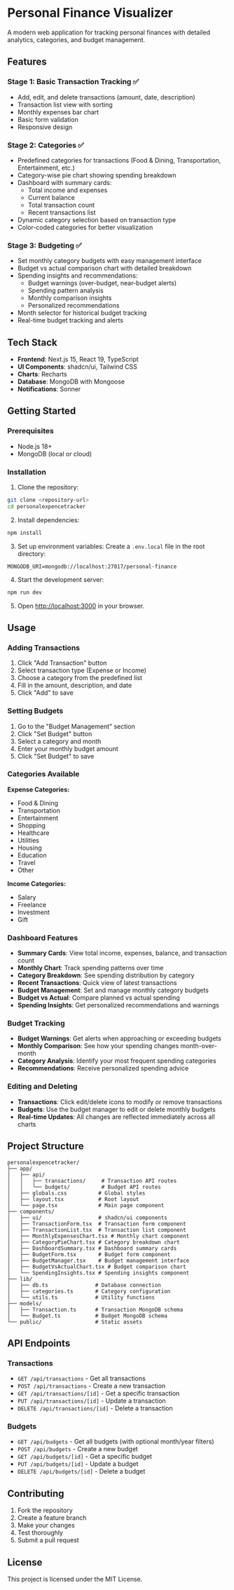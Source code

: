 # Personal Finance Visualizer

A modern web application for tracking personal finances with detailed analytics, categories, and budget management.

## Features

### Stage 1: Basic Transaction Tracking ✅
- Add, edit, and delete transactions (amount, date, description)
- Transaction list view with sorting
- Monthly expenses bar chart
- Basic form validation
- Responsive design

### Stage 2: Categories ✅
- Predefined categories for transactions (Food & Dining, Transportation, Entertainment, etc.)
- Category-wise pie chart showing spending breakdown
- Dashboard with summary cards:
  - Total income and expenses
  - Current balance
  - Total transaction count
  - Recent transactions list
- Dynamic category selection based on transaction type
- Color-coded categories for better visualization

### Stage 3: Budgeting ✅
- Set monthly category budgets with easy management interface
- Budget vs actual comparison chart with detailed breakdown
- Spending insights and recommendations:
  - Budget warnings (over-budget, near-budget alerts)
  - Spending pattern analysis
  - Monthly comparison insights
  - Personalized recommendations
- Month selector for historical budget tracking
- Real-time budget tracking and alerts

## Tech Stack

- **Frontend**: Next.js 15, React 19, TypeScript
- **UI Components**: shadcn/ui, Tailwind CSS
- **Charts**: Recharts
- **Database**: MongoDB with Mongoose
- **Notifications**: Sonner

## Getting Started

### Prerequisites

- Node.js 18+ 
- MongoDB (local or cloud)

### Installation

1. Clone the repository:
```bash
git clone <repository-url>
cd personalexpencetracker
```

2. Install dependencies:
```bash
npm install
```

3. Set up environment variables:
Create a `.env.local` file in the root directory:
```env
MONGODB_URI=mongodb://localhost:27017/personal-finance
```

4. Start the development server:
```bash
npm run dev
```

5. Open [http://localhost:3000](http://localhost:3000) in your browser.

## Usage

### Adding Transactions
1. Click "Add Transaction" button
2. Select transaction type (Expense or Income)
3. Choose a category from the predefined list
4. Fill in the amount, description, and date
5. Click "Add" to save

### Setting Budgets
1. Go to the "Budget Management" section
2. Click "Set Budget" button
3. Select a category and month
4. Enter your monthly budget amount
5. Click "Set Budget" to save

### Categories Available

**Expense Categories:**
- Food & Dining
- Transportation
- Entertainment
- Shopping
- Healthcare
- Utilities
- Housing
- Education
- Travel
- Other

**Income Categories:**
- Salary
- Freelance
- Investment
- Gift

### Dashboard Features
- **Summary Cards**: View total income, expenses, balance, and transaction count
- **Monthly Chart**: Track spending patterns over time
- **Category Breakdown**: See spending distribution by category
- **Recent Transactions**: Quick view of latest transactions
- **Budget Management**: Set and manage monthly category budgets
- **Budget vs Actual**: Compare planned vs actual spending
- **Spending Insights**: Get personalized recommendations and warnings

### Budget Tracking
- **Budget Warnings**: Get alerts when approaching or exceeding budgets
- **Monthly Comparison**: See how your spending changes month-over-month
- **Category Analysis**: Identify your most frequent spending categories
- **Recommendations**: Receive personalized spending advice

### Editing and Deleting
- **Transactions**: Click edit/delete icons to modify or remove transactions
- **Budgets**: Use the budget manager to edit or delete monthly budgets
- **Real-time Updates**: All changes are reflected immediately across all charts

## Project Structure

```
personalexpencetracker/
├── app/
│   ├── api/
│   │   ├── transactions/     # Transaction API routes
│   │   └── budgets/          # Budget API routes
│   ├── globals.css          # Global styles
│   ├── layout.tsx           # Root layout
│   └── page.tsx             # Main page component
├── components/
│   ├── ui/                  # shadcn/ui components
│   ├── TransactionForm.tsx  # Transaction form component
│   ├── TransactionList.tsx  # Transaction list component
│   ├── MonthlyExpensesChart.tsx # Monthly chart component
│   ├── CategoryPieChart.tsx # Category breakdown chart
│   ├── DashboardSummary.tsx # Dashboard summary cards
│   ├── BudgetForm.tsx       # Budget form component
│   ├── BudgetManager.tsx    # Budget management interface
│   ├── BudgetVsActualChart.tsx # Budget comparison chart
│   └── SpendingInsights.tsx # Spending insights component
├── lib/
│   ├── db.ts               # Database connection
│   ├── categories.ts       # Category configuration
│   └── utils.ts            # Utility functions
├── models/
│   ├── Transaction.ts      # Transaction MongoDB schema
│   └── Budget.ts           # Budget MongoDB schema
└── public/                 # Static assets
```

## API Endpoints

### Transactions
- `GET /api/transactions` - Get all transactions
- `POST /api/transactions` - Create a new transaction
- `GET /api/transactions/[id]` - Get a specific transaction
- `PUT /api/transactions/[id]` - Update a transaction
- `DELETE /api/transactions/[id]` - Delete a transaction

### Budgets
- `GET /api/budgets` - Get all budgets (with optional month/year filters)
- `POST /api/budgets` - Create a new budget
- `GET /api/budgets/[id]` - Get a specific budget
- `PUT /api/budgets/[id]` - Update a budget
- `DELETE /api/budgets/[id]` - Delete a budget

## Contributing

1. Fork the repository
2. Create a feature branch
3. Make your changes
4. Test thoroughly
5. Submit a pull request

## License

This project is licensed under the MIT License.
